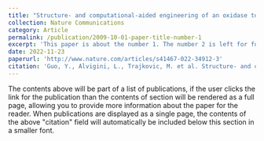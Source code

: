 ```yaml
---
title: "Structure- and computational-aided engineering of an oxidase to produce isoeugenol from a lignin-derived compound."
collection: Nature Communications 
category: Article
permalink: /publication/2009-10-01-paper-title-number-1
excerpt: 'This paper is about the number 1. The number 2 is left for future work.'
date: 2022-11-23
paperurl: 'http://www.nature.com/articles/s41467-022-34912-3'
citation: 'Guo, Y., Alvigini, L., Trajkovic, M. et al. Structure- and computational-aided engineering of an oxidase to produce isoeugenol from a lignin-derived compound. Nat Commun 13, 7195 (2022). https://doi.org/10.1038/s41467-022-34912-3'
---
```


The contents above will be part of a list of publications, if the user clicks the link for the publication than the contents of section will be rendered as a full page, allowing you to provide more information about the paper for the reader. When publications are displayed as a single page, the contents of the above "citation" field will automatically be included below this section in a smaller font.
